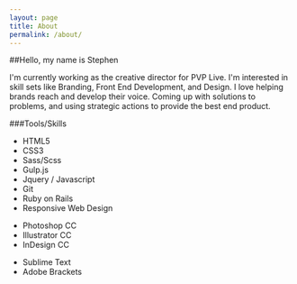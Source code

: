 ```yaml
---
layout: page
title: About
permalink: /about/
---
```


##Hello, my name is Stephen

I'm currently working as the creative director for PVP Live. I'm interested in skill sets like Branding, Front End Development, and Design. I love helping brands reach and develop their voice. Coming up with solutions to problems, and using strategic actions to provide the best end product.

###Tools/Skills

<div class="col-33">
  <ul>
    <li>HTML5</li>
    <li>CSS3</li>
    <li>Sass/Scss</li>
    <li>Gulp.js</li>
    <li>Jquery / Javascript</li>
    <li>Git</li>
    <li>Ruby on Rails</li>
    <li>Responsive Web Design</li>
  </ul>
</div>


<div class="col-33">
  <ul>
    <li>Photoshop CC</li>
    <li>Illustrator CC</li>
    <li>InDesign CC</li>
  </ul>
</div>


<div class="col-33">
  <ul>
    <li>Sublime Text</li>
    <li>Adobe Brackets</li>
  </ul>
</div>